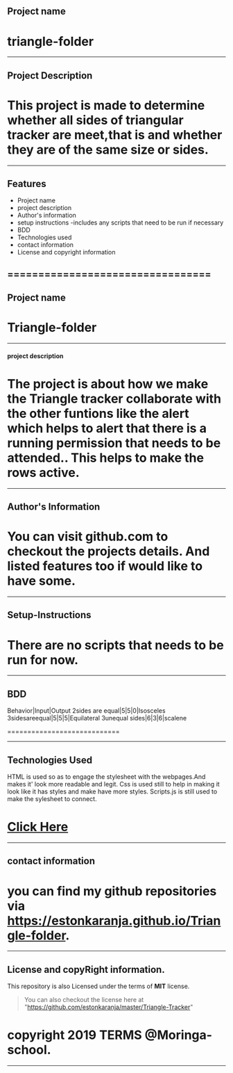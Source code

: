## Project name

triangle-folder
=============

---

## Project Description

This project is made to determine whether all sides of triangular tracker are meet,that is
and whether they are of the same size or sides.
==================================================================

---

## Features

- Project name
- project description
- Author's information
- setup instructions -includes any scripts that need to be run if necessary
- BDD
- Technologies used
- contact information
- License and copyright information

=================================
-----

## Project name

Triangle-folder
=================

---

#### project description

The project is about how we make the Triangle tracker collaborate with the other funtions
like the alert which helps to alert that there is a running permission that needs to be attended..
This helps to make the rows active.
==================================================================================================

---

## Author's Information

You can visit github.com to checkout the projects details.
And listed features too if would like to have some.
===================================================

---

## Setup-Instructions

There are no scripts that needs to be run for now.
==================================================== 

---


## BDD

Behavior|Input|Output 
2sides are equal|5|5|0|Isosceles
3sidesareequal|5|5|5|Equilateral
3unequal sides|6|3|6|scalene 

============================

---

## Technologies Used

HTML is used so as to engage the stylesheet with the webpages.And makes it' look more readable and legit.
Css is used still to help in making it look like it has styles and make have more styles.
Scripts.js is still used to make the sylesheet to connect.

<a href="https://estonkaranja.github.io/Triangle-folder/">Click Here</a>
========================================================================

---

## contact information

you can find my github repositories via https://estonkaranja.github.io/Triangle-folder.
======================================================================================

---

## License and copyRight information.

This repository is also Licensed under the terms of  **MIT** license.
>You can also checkout the license here at "https://github.com/estonkaranja/master/Triangle-Tracker"

copyright 2019 TERMS @Moringa-school.
===========================================================
---
